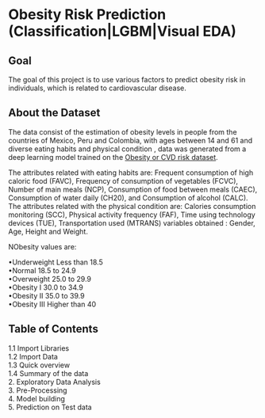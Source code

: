 # Obesity Risk Prediction (Classification|LGBM|Visual EDA)
## Goal
The goal of this project is to use various factors to predict obesity risk in individuals, which is related to cardiovascular disease.
## About the Dataset
The data consist of the estimation of obesity levels in people from the countries of Mexico, Peru and Colombia, with ages between 14 and 61 and diverse eating habits and physical condition , data was generated from a deep learning model trained on the [Obesity or CVD risk dataset](https://www.kaggle.com/datasets/aravindpcoder/obesity-or-cvd-risk-classifyregressorcluster).

The attributes related with eating habits are: Frequent consumption of high caloric food (FAVC), Frequency of consumption of vegetables (FCVC), Number of main meals (NCP), Consumption of food between meals (CAEC), Consumption of water daily (CH20), and Consumption of alcohol (CALC). The attributes related with the physical condition are: Calories consumption monitoring (SCC), Physical activity frequency (FAF), Time using technology devices (TUE), Transportation used (MTRANS)
variables obtained :
Gender, Age, Height and Weight.

NObesity values are:

•Underweight Less than 18.5<br />
•Normal 18.5 to 24.9<br />
•Overweight 25.0 to 29.9<br />
•Obesity I 30.0 to 34.9<br />
•Obesity II 35.0 to 39.9<br />
•Obesity III Higher than 40<br />
## Table of Contents
1.1 Import Libraries <br />
1.2 Import Data <br />
1.3 Quick overview <br />
1.4 Summary of the data<br />
2. Exploratory Data Analysis<br />
3. Pre-Processing<br />
4. Model building<br />
5. Prediction on Test data<br />
